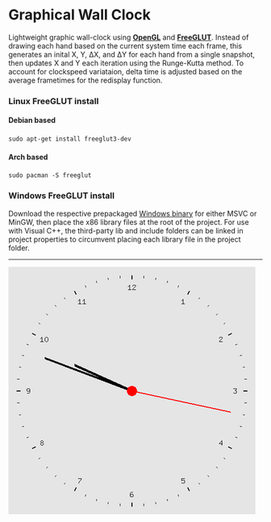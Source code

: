 # Graphical Wall Clock
Lightweight graphic wall-clock using **[OpenGL](https://www.opengl.org)** and **[FreeGLUT](http://freeglut.sourceforge.net)**. Instead of drawing each hand based on the current system time each frame, this generates an inital X, Y, ΔX, and ΔY for each hand from a single snapshot, then updates X and Y each iteration using the Runge-Kutta method. To account for clockspeed variataion, delta time is adjusted based on the average frametimes for the redisplay function.

### Linux FreeGLUT install

#### Debian based
`sudo apt-get install freeglut3-dev`

#### Arch based
`sudo pacman -S freeglut`

### Windows FreeGLUT install
Download the respective prepackaged [Windows binary](https://www.transmissionzero.co.uk/software/freeglut-devel/) for either MSVC or MinGW, then place the x86 library files at the root of the project. For use with Visual C++, the third-party lib and include folders can be linked in project properties to circumvent placing each library file in the project folder.

---

![example](clock.gif)
